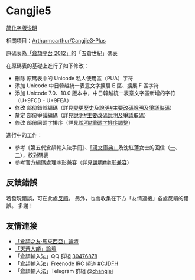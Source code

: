 # Cangjie5

[简化字版说明](https://github.com/Jackchows/Cangjie5/blob/master/README-hans.md)

相關項目：[Arthurmcarthur/Cangjie3-Plus](https://github.com/Arthurmcarthur/Cangjie3-Plus)

原碼表為[「倉頡平台 2012」](http://www.chinesecj.com/forum/viewthread.php?tid=2596)的「五倉世紀」碼表

在原碼表的基礎上進行了如下修改：
- 刪除 原碼表中的 Unicode 私人使用區（PUA）字符
- 添加 Unicode 中日韓越統一表意文字擴展 E 區、擴展 F 區字符
- 添加 Unicode 7.0、10.0 版本中，中日韓越統一表意文字區新增的字符（U+9FCD - U+9FEA）
- 修改 部份錯誤編碼（詳見[變更歷史](https://github.com/Jackchows/Cangjie5/blob/master/change_details.log)及[說明#主要改碼說明及爭議取碼](https://github.com/Jackchows/Cangjie5/blob/master/change_summary.md#主要改碼說明及爭議取碼)）
- 釐定 部份爭議編碼（詳見[說明#主要改碼說明及爭議取碼](https://github.com/Jackchows/Cangjie5/blob/master/change_summary.md#主要改碼說明及爭議取碼)）
- 修改 部份同碼字排序（詳見[說明#重碼字排序調整](https://github.com/Jackchows/Cangjie5/blob/master/change_summary.md#重碼字排序調整)）

進行中的工作：
- 參考《第五代倉頡輸入法手冊》、[「漢文庫典」](http://hanculture.com/dic/index.php)及沈紅蓮女士的回信（[一](http://ejsoon.win/phpbb/viewtopic.php?f=3&t=789)、[二](http://ejsoon.win/phpbb/viewtopic.php?f=3&t=793)），校對碼表
- 參考官方編碼處理字形兼容（詳見[說明#字形兼容](https://github.com/Jackchows/Cangjie5/blob/master/change_summary.md#字形兼容)）

## 反饋錯誤

若發現錯誤，可在此處[反饋](https://github.com/Jackchows/Cangjie5/issues/new)。
另外，也會收集在下方「友情連接」各處反饋的錯誤。
多謝！

## 友情連接
- [「倉頡之友·馬來西亞」論壇](http://www.chinesecj.com/forum/forum.php)
- [「天蒼人頡」論壇](http://ejsoon.win/phpbb/)
- 「倉頡輸入法」QQ 群組 [30476878](https://jq.qq.com/?_wv=1027&k=5W3qETZ)
- 「倉頡輸入法」Freenode IRC 頻道 [#CJDFH](https://webchat.freenode.net/?channels=%23CJDFH)
- 「倉頡輸入法」Telegram 群組 [@changjei](https://t.me/changjei)
